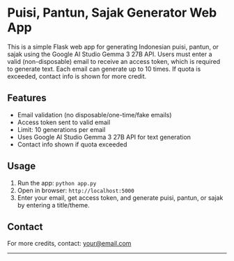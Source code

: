 # Puisi, Pantun, Sajak Generator Web App

This is a simple Flask web app for generating Indonesian puisi, pantun, or sajak using the Google AI Studio Gemma 3 27B API. Users must enter a valid (non-disposable) email to receive an access token, which is required to generate text. Each email can generate up to 10 times. If quota is exceeded, contact info is shown for more credit.

## Features
- Email validation (no disposable/one-time/fake emails)
- Access token sent to valid email
- Limit: 10 generations per email
- Uses Google AI Studio Gemma 3 27B API for text generation
- Contact info shown if quota exceeded

## Usage
1. Run the app: `python app.py`
2. Open in browser: `http://localhost:5000`
3. Enter your email, get access token, and generate puisi, pantun, or sajak by entering a title/theme.

## Contact
For more credits, contact: your@email.com

---
